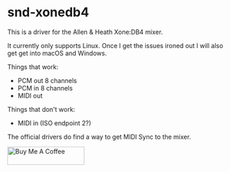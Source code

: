 # snd-xonedb4

This is a driver for the Allen & Heath Xone:DB4 mixer.

It currently only supports Linux. Once I get the issues ironed out I will also get get into macOS and Windows.

Things that work:

- PCM out 8 channels
- PCM in 8 channels
- MIDI out

Things that don't work:

- MIDI in (ISO endpoint 2?)

The official drivers do find a way to get MIDI Sync to the mixer.

<a href="https://www.buymeacoffee.com/mischa85" target="_blank"><img src="https://cdn.buymeacoffee.com/buttons/default-orange.png" alt="Buy Me A Coffee" height="41" width="174"></a>